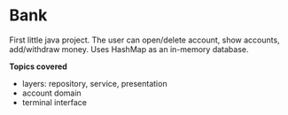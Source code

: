 # Bank

First little java project. The user can open/delete account, show accounts, add/withdraw money. Uses HashMap as an in-memory database.

**Topics covered**

* layers: repository, service, presentation
* account domain
* terminal interface
